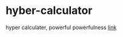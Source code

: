 # hyber-calculator
hyper calculater, powerful powerfulness
[link](https:/aliibrahim123.github.io/hyper-calculator/)
